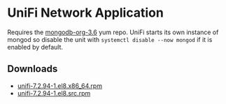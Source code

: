 UniFi Network Application
=========================

Requires the [mongodb-org-3.6](https://docs.mongodb.com/v3.6/tutorial/install-mongodb-on-red-hat/#for-mongodb-3-6) yum repo. UniFi starts its own instance of mongod so disable the unit with `systemctl disable --now mongod` if it is enabled by default.



Downloads
---------

* [unifi-7.2.94-1.el8.x86\_64.rpm](https://file.lily.flowers/rpm/x86_64/unifi-7.2.94-1.el8.x86_64.rpm)
* [unifi-7.2.94-1.el8.src.rpm](https://file.lily.flowers/rpm/src/unifi-7.2.94-1.el8.src.rpm)
